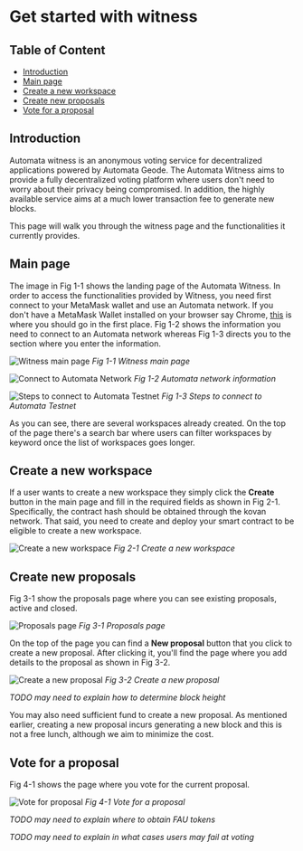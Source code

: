 # Get started with witness

## Table of Content
* [Introduction](#introduction)
* [Main page](#main-page)
* [Create a new workspace](#create-a-new-workspace)
* [Create new proposals](#create-new-proposals)
* [Vote for a proposal](#vote-for-a-proposal)

## Introduction
Automata witness is an anonymous voting service for decentralized applications powered by Automata Geode. The Automata Witness aims to provide a fully decentralized voting platform where users don't need to worry about their privacy being compromised. In addition, the highly available service aims at a much lower transaction fee to generate new blocks.

This page will walk you through the witness page and the functionalities it currently provides.

## Main page
The image in Fig 1-1 shows the landing page of the Automata Witness. In order to access the functionalities provided by Witness, you need first connect to your MetaMask wallet and use an Automata network. If you don't have a MetaMask Wallet installed on your browser say Chrome, [this](https://metamask.io/download.html) is where you should go in the first place. Fig 1-2 shows the information you need to connect to an Automata network whereas Fig 1-3 directs you to the section where you enter the information.

![Witness main page](https://github.com/automata-network/docs/blob/master/docs/images/witness_main.png?raw=true)
*Fig 1-1 Witness main page*

![Connect to Automata Network](https://github.com/automata-network/docs/blob/master/docs/images/connect_to_ata_network.png?raw=true)
*Fig 1-2 Automata network information*

![Steps to connect to Automata Testnet](https://github.com/automata-network/docs/blob/master/docs/images/steps_to_connect_ata_network.png?raw=true)
*Fig 1-3 Steps to connect to Automata Testnet*

As you can see, there are several workspaces already created. On the top of the page there's a search bar where users can filter workspaces by keyword once the list of workspaces goes longer. 

## Create a new workspace
If a user wants to create a new workspace they simply click the **Create** button in the main page and fill in the required fields as shown in Fig 2-1. Specifically, the contract hash should be obtained through the kovan network. That said, you need to create and deploy your smart contract to be eligible to create a new workspace.

![Create a new workspace](https://github.com/automata-network/docs/blob/master/docs/images/create_new_workspace.png?raw=true)
*Fig 2-1 Create a new workspace*

## Create new proposals
Fig 3-1 show the proposals page where you can see existing proposals, active and closed.

![Proposals page](https://github.com/automata-network/docs/blob/master/docs/images/proposals.png?raw=true)
*Fig 3-1 Proposals page*

On the top of the page you can find a **New proposal** button that you click to create a new proposal. After clicking it, you'll find the page where you add details to the proposal as shown in Fig 3-2.

![Create a new proposal](https://github.com/automata-network/docs/blob/master/docs/images/create_new_proposal.png?raw=true)
*Fig 3-2 Create a new proposal*

*TODO may need to explain how to determine block height*

You may also need sufficient fund to create a new proposal. As mentioned earlier, creating a new proposal incurs generating a new block and this is not a free lunch, although we aim to minimize the cost.

## Vote for a proposal
Fig 4-1 shows the page where you vote for the current proposal.

![Vote for proposal](https://github.com/automata-network/docs/blob/master/docs/images/vote_proposal.png?raw=true)
*Fig 4-1 Vote for a proposal*


*TODO may need to explain where to obtain FAU tokens*


*TODO may need to explain in what cases users may fail at voting*